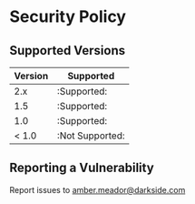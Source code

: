 # Security Policy

## Supported Versions

| Version | Supported          |
| ------- | ------------------ |
| 2.x     | :Supported:        |
| 1.5     | :Supported:        |
| 1.0     | :Supported:        |
| < 1.0   | :Not Supported:    |

## Reporting a Vulnerability

Report issues to amber.meador@darkside.com
